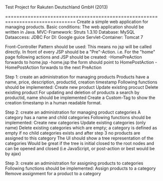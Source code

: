Test Project for Rakuten Deutschland GmbH (2013)

===============================================================================
Create a simple web application for managing products.
Basic conditions:
The web application should be written in Java.
MVC-Framework: Struts 1.3.10
Database: MySQL
Dataaccess: JDBC
For DI: Google guice
Servlet-Container: Tomcat 7

Front-Controller Pattern should be used:
This means no jsp will be called directly. In front of every JSP should be a "Pre"-Action.
i.e. For the "home" page following actions and JSP should be created:
-HomePreAction forwards to home.jsp
-home.jsp the form should point to HomePostAction
-HomePostAction forwards to the next PreAction

Step 1: create an administration for managing products
  Products have a name, price, description, productid, creation timestamp
  Following functions should be implemented:
  Create new product
  Update existing procuct
  Delete existing product
  For updating and deletion of products a search by productid, name should be implemented
  Create a Custom-Tag to show the creation timestamp in a human readable format.

Step 2: create an administration for managing product categories
  A category has a name and child categories
  Following functions should be implemented:
  Create new categories
  Update existing categories (only name)
  Delete existing categories which are empty; a category is defined as empty if no child categories exists and after step 3 no products
  are assigned to this category
  The UI should show a tree representation of the categories
  Would be great if the tree is initial closed to the root nodes and can be opened and closed (i.e JavaScript, or post-action or best would be by ajax)

Step 3: create an administration for assigning products to categories
  Following functions should be implemented:
  Assign products to a category
  Remove assignment for a product to a category
